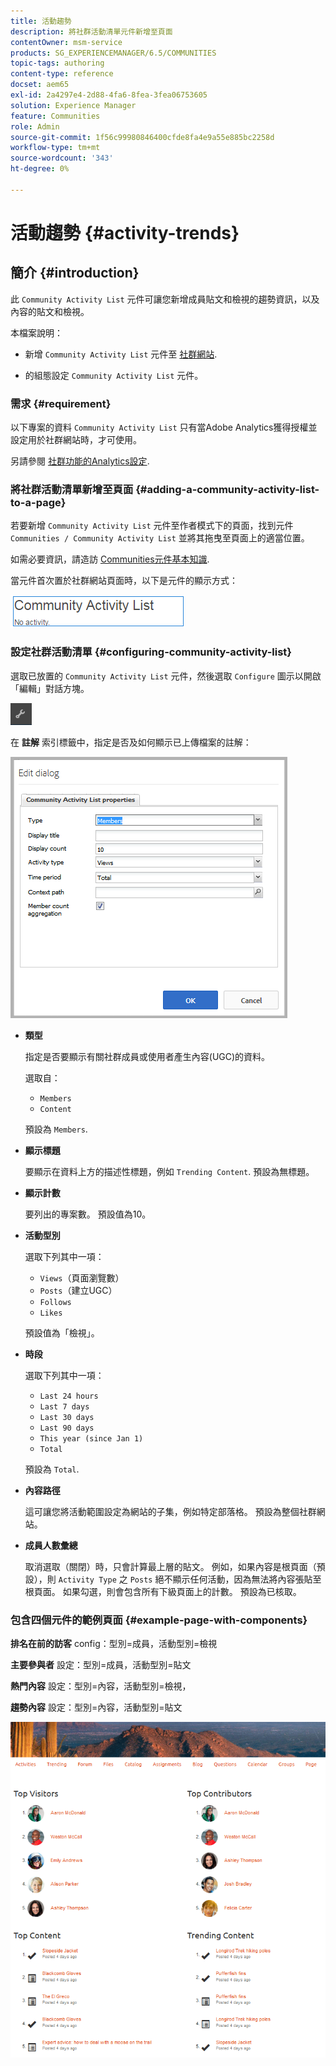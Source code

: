 ```yaml
---
title: 活動趨勢
description: 將社群活動清單元件新增至頁面
contentOwner: msm-service
products: SG_EXPERIENCEMANAGER/6.5/COMMUNITIES
topic-tags: authoring
content-type: reference
docset: aem65
exl-id: 2a4297e4-2d88-4fa6-8fea-3fea06753605
solution: Experience Manager
feature: Communities
role: Admin
source-git-commit: 1f56c99980846400cfde8fa4e9a55e885bc2258d
workflow-type: tm+mt
source-wordcount: '343'
ht-degree: 0%

---
```


# 活動趨勢 {#activity-trends}

## 簡介 {#introduction}

此 `Community Activity List` 元件可讓您新增成員貼文和檢視的趨勢資訊，以及內容的貼文和檢視。

本檔案說明：

* 新增 `Community Activity List` 元件至 [社群網站](/help/communities/overview.md#community-sites).

* 的組態設定 `Community Activity List` 元件。

### 需求 {#requirement}

以下專案的資料 `Community Activity List` 只有當Adobe Analytics獲得授權並設定用於社群網站時，才可使用。

另請參閱 [社群功能的Analytics設定](/help/communities/analytics.md).

### 將社群活動清單新增至頁面 {#adding-a-community-activity-list-to-a-page}

若要新增 `Community Activity List` 元件至作者模式下的頁面，找到元件 `Communities / Community Activity List` 並將其拖曳至頁面上的適當位置。

如需必要資訊，請造訪 [Communities元件基本知識](/help/communities/basics.md).

當元件首次置於社群網站頁面時，以下是元件的顯示方式：

![社群活動](assets/community-activity.png)

### 設定社群活動清單  {#configuring-community-activity-list}

選取已放置的 `Community Activity List` 元件，然後選取 `Configure` 圖示以開啟「編輯」對話方塊。

![設定](assets/configure-new.png)

在 **註解** 索引標籤中，指定是否及如何顯示已上傳檔案的註解：

![屬性](assets/activity-list-properties.png)

* **類型**

  指定是否要顯示有關社群成員或使用者產生內容(UGC)的資料。

  選取自：

   * `Members`
   * `Content`

  預設為 `Members`.

* **顯示標題**

  要顯示在資料上方的描述性標題，例如 `Trending Content`.
預設為無標題。

* **顯示計數**

  要列出的專案數。
預設值為10。

* **活動型別**

  選取下列其中一項：

   * `Views`（頁面瀏覽數）
   * `Posts`（建立UGC）
   * `Follows`
   * `Likes`

  預設值為「檢視」。

* **時段**

  選取下列其中一項：

   * `Last 24 hours`
   * `Last 7 days`
   * `Last 30 days`
   * `Last 90 days`
   * `This year (since Jan 1)`
   * `Total`

  預設為 `Total`.

* **內容路徑**

  這可讓您將活動範圍設定為網站的子集，例如特定部落格。
預設為整個社群網站。

* **成員人數彙總**

  取消選取（關閉）時，只會計算最上層的貼文。 例如，如果內容是根頁面（預設），則 `Activity Type` 之 `Posts` 絕不顯示任何活動，因為無法將內容張貼至根頁面。 如果勾選，則會包含所有下級頁面上的計數。
預設為已核取。

### 包含四個元件的範例頁面 {#example-page-with-components}

**排名在前的訪客** config：型別=成員，活動型別=檢視

**主要參與者** 設定：型別=成員，活動型別=貼文

**熱門內容** 設定：型別=內容，活動型別=檢視，

**趨勢內容** 設定：型別=內容，活動型別=貼文

![元件](assets/activity-list-components.png)
